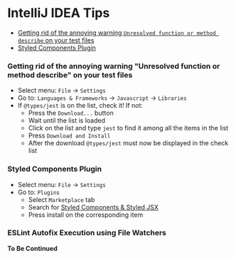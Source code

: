 # IntelliJ IDEA Tips

* [Getting rid of the annoying warning `Unresolved function or method describe` on your test files](#Getting-rid-of-the-annoying-warning-"Unresolved-function-or-method-describe"-on-your-test-files)
* [Styled Components Plugin](#Styled-Components-Plugin)

### Getting rid of the annoying warning "Unresolved function or method describe" on your test files

* Select menu: `File` -> `Settings`
* Go to: `Languages & Frameworks` -> `Javascript` -> `Libraries`
* If `@types/jest` is on the list, check it! If not:
    * Press the `Download...` button
    * Wait until the list is loaded
    * Click on the list and type `jest` to find it among all the items in the list
    * Press `Download and Install`
    * After the download `@types/jest` must now be displayed in the check list 
    
### Styled Components Plugin

* Select menu: `File` -> `Settings`
* Go to: `Plugins`
    * Select `Marketplace` tab
    * Search for [Styled Components & Styled JSX](https://plugins.jetbrains.com/plugin/9997-styled-components--styled-jsx "Styled Components & Styled JSX")
    * Press install on the corresponding item
    
### ESLint Autofix Execution using File Watchers

**To Be Continued**
